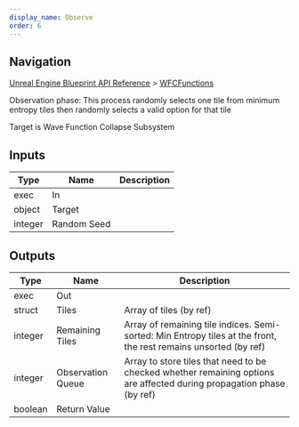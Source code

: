 ```yaml
---
display_name: Observe
order: 6
---
```

## Navigation

[Unreal Engine Blueprint API Reference](https://dev.epicgames.com/documentation/en-us/unreal-engine/BlueprintAPI) > [WFCFunctions](https://dev.epicgames.com/documentation/en-us/unreal-engine/BlueprintAPI/WFCFunctions)

Observation phase:
This process randomly selects one tile from minimum entropy tiles
then randomly selects a valid option for that tile

Target is Wave Function Collapse Subsystem

## Inputs

| Type | Name | Description |
| --- | --- | --- |
| exec | In |  |
| object | Target |  |
| integer | Random Seed |  |

## Outputs

| Type | Name | Description |
| --- | --- | --- |
| exec | Out |  |
| struct | Tiles | Array of tiles (by ref) |
| integer | Remaining Tiles | Array of remaining tile indices. Semi-sorted: Min Entropy tiles at the front, the rest remains unsorted (by ref) |
| integer | Observation Queue | Array to store tiles that need to be checked whether remaining options are affected during propagation phase (by ref) |
| boolean | Return Value |  |
